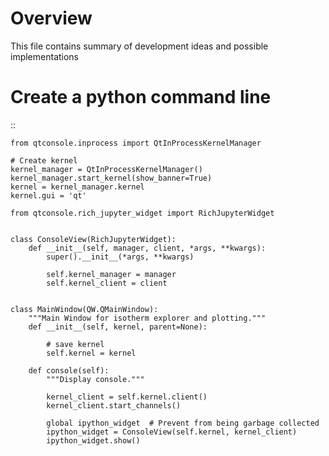 # Overview

This file contains summary of development ideas and possible implementations

# Create a python command line

::

    from qtconsole.inprocess import QtInProcessKernelManager

    # Create kernel
    kernel_manager = QtInProcessKernelManager()
    kernel_manager.start_kernel(show_banner=True)
    kernel = kernel_manager.kernel
    kernel.gui = 'qt'

    from qtconsole.rich_jupyter_widget import RichJupyterWidget


    class ConsoleView(RichJupyterWidget):
        def __init__(self, manager, client, *args, **kwargs):
            super().__init__(*args, **kwargs)

            self.kernel_manager = manager
            self.kernel_client = client


    class MainWindow(QW.QMainWindow):
        """Main Window for isotherm explorer and plotting."""
        def __init__(self, kernel, parent=None):

            # save kernel
            self.kernel = kernel

        def console(self):
            """Display console."""

            kernel_client = self.kernel.client()
            kernel_client.start_channels()

            global ipython_widget  # Prevent from being garbage collected
            ipython_widget = ConsoleView(self.kernel, kernel_client)
            ipython_widget.show()

